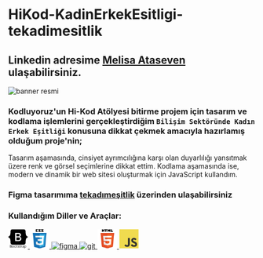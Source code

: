 # HiKod-KadinErkekEsitligi-tekadimesitlik
Linkedin adresime [Melisa Ataseven](https://www.linkedin.com/in/melisa-ataseven-769473228/) ulaşabilirsiniz.
---
![banner resmi](https://github.com/MelisaAtaseven/HiKod-KadinErkekEsitligi-tekadimesitlik/blob/master/img/ReadmeBanner.png)

### Kodluyoruz'un Hi-Kod Atölyesi bitirme projem için tasarım ve kodlama işlemlerini gerçekleştirdiğim `Bilişim Sektöründe Kadın Erkek Eşitliği` konusuna dikkat çekmek amacıyla hazırlamış olduğum proje'nin;
Tasarım aşamasında, cinsiyet ayrımcılığına karşı olan duyarlılığı yansıtmak üzere renk ve görsel seçimlerine dikkat ettim.
Kodlama aşamasında ise, modern ve dinamik bir web sitesi oluşturmak için JavaScript kullandım.


### Figma tasarımıma [tekadımeşitlik](https://www.figma.com/file/okeuBG0MJLM1Qs2WflVsNu/Bili%C5%9Fim-Sekt%C3%B6r%C3%BCnde-Kad%C4%B1n-Erkek-E%C5%9Fitli%C4%9Fi?type=design&node-id=0%3A1&t=DP14jF78iNWYaqQF-1) üzerinden ulaşabilirsiniz 
<h3 align="left">Kullandığım Diller ve Araçlar:</h3>
<p align="left"> <a href="https://getbootstrap.com" target="_blank" rel="noreferrer"> <img src="https://raw.githubusercontent.com/devicons/devicon/master/icons/bootstrap/bootstrap-plain-wordmark.svg" alt="bootstrap" width="40" height="40"/> </a> <a href="https://www.w3schools.com/css/" target="_blank" rel="noreferrer"> <img src="https://raw.githubusercontent.com/devicons/devicon/master/icons/css3/css3-original-wordmark.svg" alt="css3" width="40" height="40"/> </a> <a href="https://www.figma.com/" target="_blank" rel="noreferrer"> <img src="https://www.vectorlogo.zone/logos/figma/figma-icon.svg" alt="figma" width="40" height="40"/> </a> <a href="https://git-scm.com/" target="_blank" rel="noreferrer"> <img src="https://www.vectorlogo.zone/logos/git-scm/git-scm-icon.svg" alt="git" width="40" height="40"/> </a> <a href="https://www.w3.org/html/" target="_blank" rel="noreferrer"> <img src="https://raw.githubusercontent.com/devicons/devicon/master/icons/html5/html5-original-wordmark.svg" alt="html5" width="40" height="40"/> </a> <a href="https://developer.mozilla.org/en-US/docs/Web/JavaScript" target="_blank" rel="noreferrer"> <img src="https://raw.githubusercontent.com/devicons/devicon/master/icons/javascript/javascript-original.svg" alt="javascript" width="40" height="40"/> </a>  </p>
